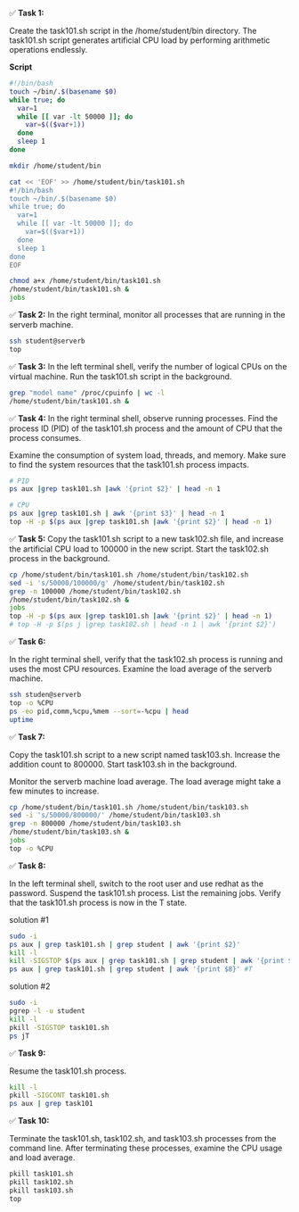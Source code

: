 ✅ **Task 1:** 

Create the task101.sh script in the /home/student/bin directory. The task101.sh script generates artificial CPU load by performing arithmetic operations endlessly.

**Script**
```bash
#!/bin/bash
touch ~/bin/.$(basename $0)
while true; do
  var=1
  while [[ var -lt 50000 ]]; do
    var=$(($var+1))
  done
  sleep 1
done
```



```bash
mkdir /home/student/bin
```
```bash
cat << 'EOF' >> /home/student/bin/task101.sh
#!/bin/bash
touch ~/bin/.$(basename $0)
while true; do
  var=1
  while [[ var -lt 50000 ]]; do
    var=$(($var+1))
  done
  sleep 1
done
EOF
```
```bash
chmod a+x /home/student/bin/task101.sh
/home/student/bin/task101.sh &
jobs
```
✅ **Task 2:** 
In the right terminal, monitor all processes that are running in the serverb machine.

```bash
ssh student@serverb
top
```


✅ **Task 3:**
In the left terminal shell, verify the number of logical CPUs on the virtual machine. Run the task101.sh script in the background.


```bash
grep "model name" /proc/cpuinfo | wc -l
/home/student/bin/task101.sh &
```

✅ **Task 4:** 
In the right terminal shell, observe running processes. Find the process ID (PID) of the task101.sh process and the amount of CPU that the process consumes.

Examine the consumption of system load, threads, and memory. Make sure to find the system resources that the task101.sh process impacts.

```bash
# PID
ps aux |grep task101.sh |awk '{print $2}' | head -n 1

# CPU 
ps aux |grep task101.sh | awk '{print $3}' | head -n 1
top -H -p $(ps aux |grep task101.sh |awk '{print $2}' | head -n 1)
```

✅ **Task 5:**
Copy the task101.sh script to a new task102.sh file, and increase the artificial CPU load to 100000 in the new script. Start the task102.sh process in the background.

```bash
cp /home/student/bin/task101.sh /home/student/bin/task102.sh
sed -i 's/50000/100000/g' /home/student/bin/task102.sh
grep -n 100000 /home/student/bin/task102.sh
/home/student/bin/task102.sh &
jobs
top -H -p $(ps aux |grep task101.sh |awk '{print $2}' | head -n 1) 
# top -H -p $(ps j |grep task102.sh | head -n 1 | awk '{print $2}')
```
✅ **Task 6:**

In the right terminal shell, verify that the task102.sh process is running and uses the most CPU resources. Examine the load average of the serverb machine.

```bash
ssh studen@serverb
top -o %CPU
ps -eo pid,comm,%cpu,%mem --sort=-%cpu | head
uptime
```
✅ **Task 7:**

Copy the task101.sh script to a new script named task103.sh. Increase the addition count to 800000. Start task103.sh in the background.

Monitor the serverb machine load average. The load average might take a few minutes to increase.

```bash
cp /home/student/bin/task101.sh /home/student/bin/task103.sh
sed -i 's/50000/800000/' /home/student/bin/task103.sh
grep -n 800000 /home/student/bin/task103.sh
/home/student/bin/task103.sh &
jobs
top -o %CPU
```

✅ **Task 8:**

In the left terminal shell, switch to the root user and use redhat as the password. Suspend the task101.sh process. List the remaining jobs. Verify that the task101.sh process is now in the T state.

solution #1
```bash
sudo -i
ps aux | grep task101.sh | grep student | awk '{print $2}'
kill -l
kill -SIGSTOP $(ps aux | grep task101.sh | grep student | awk '{print $2}')
ps aux | grep task101.sh | grep student | awk '{print $8}' #T
```
solution #2
```bash
sudo -i
pgrep -l -u student
kill -l
pkill -SIGSTOP task101.sh
ps jT
```

✅ **Task 9:**

Resume the task101.sh process.

```bash
kill -l
pkill -SIGCONT task101.sh
ps aux | grep task101
```


✅ **Task 10:**

Terminate the task101.sh, task102.sh, and task103.sh processes from the command line. After terminating these processes, examine the CPU usage and load average.

```bash
pkill task101.sh
pkill task102.sh
pkill task103.sh
top
```